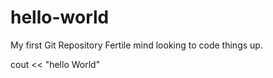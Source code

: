 # hello-world
My first Git Repository
Fertile mind looking to code things up.

cout << "hello World"
